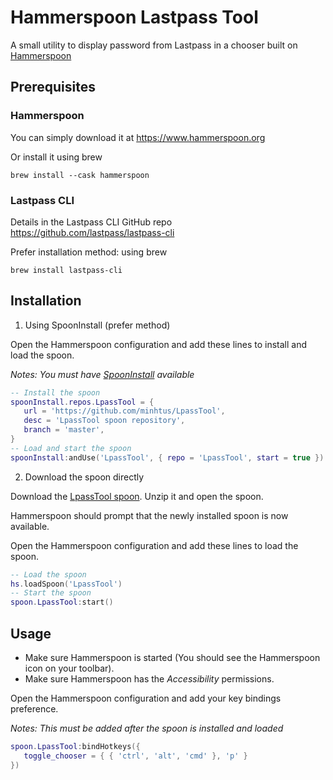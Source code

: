 # Hammerspoon Lastpass Tool

A small utility to display password from Lastpass in a chooser built on [Hammerspoon](http://www.hammerspoon.org)

## Prerequisites

### Hammerspoon

You can simply download it at https://www.hammerspoon.org

Or install it using brew

```shell
brew install --cask hammerspoon
```

### Lastpass CLI

Details in the Lastpass CLI GitHub repo https://github.com/lastpass/lastpass-cli

Prefer installation method: using brew

```shell
brew install lastpass-cli
```

## Installation

1. Using SpoonInstall (prefer method)

Open the Hammerspoon configuration and add these lines to install and load the spoon.

*Notes: You must have [SpoonInstall](https://www.hammerspoon.org/Spoons/SpoonInstall.html) available*

```lua
-- Install the spoon
spoonInstall.repos.LpassTool = {
   url = 'https://github.com/minhtus/LpassTool',
   desc = 'LpassTool spoon repository',
   branch = 'master',
}
-- Load and start the spoon
spoonInstall:andUse('LpassTool', { repo = 'LpassTool', start = true })
```

2. Download the spoon directly

Download the [LpassTool spoon](https://github.com/minhtus/LpassTool/raw/master/Spoons/LpassTool.spoon.zip). Unzip it and open the spoon.

Hammerspoon should prompt that the newly installed spoon is now available.

Open the Hammerspoon configuration and add these lines to load the spoon.

```lua
-- Load the spoon
hs.loadSpoon('LpassTool')
-- Start the spoon
spoon.LpassTool:start()
```

## Usage

* Make sure Hammerspoon is started (You should see the Hammerspoon icon on your toolbar).
* Make sure Hammerspoon has the *Accessibility* permissions.

Open the Hammerspoon configuration and add your key bindings preference.

*Notes: This must be added after the spoon is installed and loaded*

```lua
spoon.LpassTool:bindHotkeys({
   toggle_chooser = { { 'ctrl', 'alt', 'cmd' }, 'p' }
})
```
